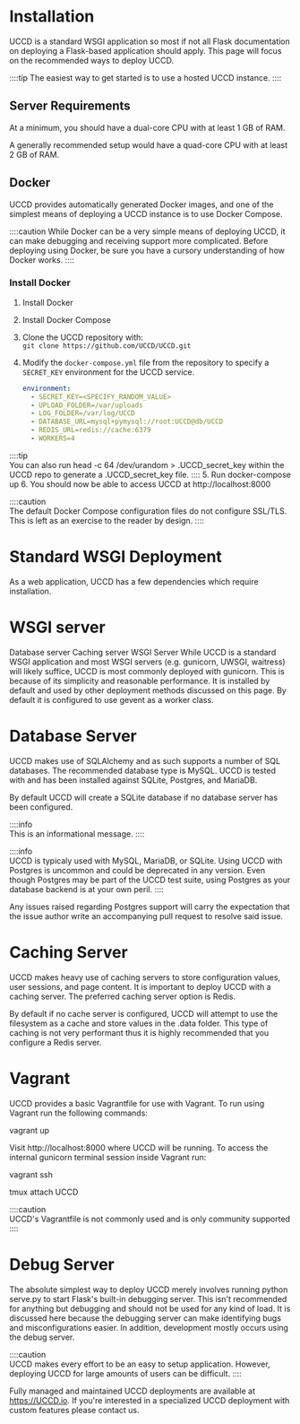 # Installation

UCCD is a standard WSGI application so most if not all Flask documentation on deploying a Flask-based application should apply. This page will focus on the recommended ways to deploy UCCD.

::::tip
The easiest way to get started is to use a hosted UCCD instance.
::::

## Server Requirements

At a minimum, you should have a dual-core CPU with at least 1 GB of RAM.

A generally recommended setup would have a quad-core CPU with at least 2 GB of RAM.

## Docker

UCCD provides automatically generated Docker images, and one of the simplest means of deploying a UCCD instance is to use Docker Compose.

::::caution 
While Docker can be a very simple means of deploying UCCD, it can make debugging and receiving support more complicated. Before deploying using Docker, be sure you have a cursory understanding of how Docker works.
::::

### Install Docker

1. Install Docker
2. Install Docker Compose
3. Clone the UCCD repository with:  
   `git clone https://github.com/UCCD/UCCD.git`
   
4. Modify the `docker-compose.yml` file from the repository to specify a `SECRET_KEY` environment for the UCCD service.

   ```yaml
   environment:
     - SECRET_KEY=<SPECIFY_RANDOM_VALUE>
     - UPLOAD_FOLDER=/var/uploads
     - LOG_FOLDER=/var/log/UCCD
     - DATABASE_URL=mysql+pymysql://root:UCCD@db/UCCD
     - REDIS_URL=redis://cache:6379
     - WORKERS=4

::::tip  
You can also run head -c 64 /dev/urandom > .UCCD_secret_key within the UCCD repo to generate a .UCCD_secret_key file.
::::
5. Run docker-compose up
6. You should now be able to access UCCD at http://localhost:8000

::::caution  
The default Docker Compose configuration files do not configure SSL/TLS. This is left as an exercise to the reader by design.
::::

# Standard WSGI Deployment
As a web application, UCCD has a few dependencies which require installation.

# WSGI server
Database server
Caching server
WSGI Server
While UCCD is a standard WSGI application and most WSGI servers (e.g. gunicorn, UWSGI, waitress) will likely suffice, UCCD is most commonly deployed with gunicorn. This is because of its simplicity and reasonable performance. It is installed by default and used by other deployment methods discussed on this page. By default it is configured to use gevent as a worker class.

# Database Server
UCCD makes use of SQLAlchemy and as such supports a number of SQL databases. The recommended database type is MySQL. UCCD is tested with and has been installed against SQLite, Postgres, and MariaDB.

By default UCCD will create a SQLite database if no database server has been configured.

::::info  
This is an informational message.
::::

::::info  
UCCD is typicaly used with MySQL, MariaDB, or SQLite. Using UCCD with Postgres is uncommon and could be deprecated in any version. Even though Postgres may be part of the UCCD test suite, using Postgres as your database backend is at your own peril.
::::

Any issues raised regarding Postgres support will carry the expectation that the issue author write an accompanying pull request to resolve said issue.

# Caching Server
UCCD makes heavy use of caching servers to store configuration values, user sessions, and page content. It is important to deploy UCCD with a caching server. The preferred caching server option is Redis.

By default if no cache server is configured, UCCD will attempt to use the filesystem as a cache and store values in the .data folder. This type of caching is not very performant thus it is highly recommended that you configure a Redis server.

# Vagrant
UCCD provides a basic Vagrantfile for use with Vagrant. To run using Vagrant run the following commands:

vagrant up


Visit http://localhost:8000 where UCCD will be running.
To access the internal gunicorn terminal session inside Vagrant run:
        
vagrant ssh

tmux attach UCCD

::::caution  
UCCD's Vagrantfile is not commonly used and is only community supported
::::

#  Debug Server
The absolute simplest way to deploy UCCD merely involves running python serve.py to start Flask's built-in debugging server. This isn't recommended for anything but debugging and should not be used for any kind of load. It is discussed here because the debugging server can make identifying bugs and misconfigurations easier. In addition, development mostly occurs using the debug server.

::::caution  
UCCD makes every effort to be an easy to setup application. However, deploying UCCD for large amounts of users can be difficult.
::::

Fully managed and maintained UCCD deployments are available at https://UCCD.io. If you're interested in a specialized UCCD deployment with custom features please contact us.